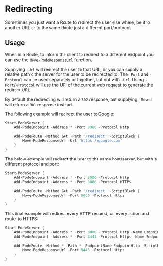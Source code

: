 # Redirecting

Sometimes you just want a Route to redirect the user else where, be it to another URL or to the same Route just a different port/protocol.

## Usage

When in a Route, to inform the client to redirect to a different endpoint you can use the [`Move-PodeResponseUrl`](../../../../Functions/Responses/Move-PodeResponseUrl) function.

Supplying `-Url` will redirect the user to that URL, or you can supply a relative path o the server for the user to be redirected to. The `-Port` and `-Protocol` can be used separately or together, but not with `-Url`. Using `-Port`/`-Protocol` will use the URI of the current web request to generate the redirect URL.

By default the redirecting will return a `302` response, but supplying `-Moved` will return a `301` response instead.

The following example will redirect the user to Google:

```powershell
Start-PodeServer {
    Add-PodeEndpoint -Address * -Port 8080 -Protocol Http

    Add-PodeRoute -Method Get -Path '/redirect' -ScriptBlock {
        Move-PodeResponseUrl -Url 'https://google.com'
    }
}
```

The below example will redirect the user to the same host/server, but with a different protocol and port:

```powershell
Start-PodeServer {
    Add-PodeEndpoint -Address * -Port 8080 -Protocol Http
    Add-PodeEndpoint -Address * -Port 8086 -Protocol HTTPS

    Add-PodeRoute -Method Get -Path '/redirect' -ScriptBlock {
        Move-PodeResponseUrl -Port 8086 -Protocol Https
    }
}
```

This final example will redirect every HTTP request, on every action and route, to HTTPS:

```powershell
Start-PodeServer {
    Add-PodeEndpoint -Address * -Port 8080 -Protocol Http -Name EndpointHttp
    Add-PodeEndpoint -Address * -Port 8443 -Protocol Https -Name EndpointHttps

    Add-PodeRoute -Method * -Path * -EndpointName EndpointHttp -ScriptBlock {
        Move-PodeResponseUrl -Port 8443 -Protocol Https
    }
}
```
